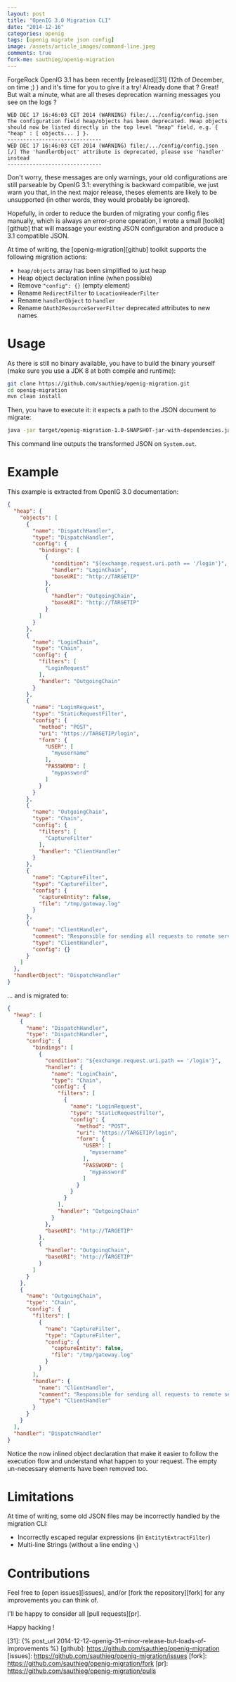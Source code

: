 ```yaml
---
layout: post
title: "OpenIG 3.0 Migration CLI"
date: "2014-12-16"
categories: openig
tags: [openig migrate json config]
image: /assets/article_images/command-line.jpeg
comments: true
fork-me: sauthieg/openig-migration
---
```


ForgeRock OpenIG 3.1 has been recently [released][31] (12th of December, on time ;) ) and
it's time for you to give it a try! Already done that ? Great! But wait a minute,
what are all theses deprecation warning messages you see on the logs ?

<!-- more -->

~~~
WED DEC 17 16:46:03 CET 2014 (WARNING) file:/.../config/config.json
The configuration field heap/objects has been deprecated. Heap objects should now be listed directly in the top level "heap" field, e.g. { "heap" : [ objects... ] }.
------------------------------
WED DEC 17 16:46:03 CET 2014 (WARNING) file:/.../config/config.json
[/] The 'handlerObject' attribute is deprecated, please use 'handler' instead
------------------------------
~~~

Don't worry, these messages are only warnings, your old configurations are still parseable
by OpenIG 3.1: everything is backward compatible, we just warn you that, in the next
major release, theses elements are likely to be unsupported (in other words, they
would probably be ignored).

Hopefully, in order to reduce the burden of migrating your config files manually,
which is always an error-prone operation, I wrote a small [toolkit][github] that will massage
your existing JSON configuration and produce a 3.1 compatible JSON.

At time of writing, the [openig-migration][github] toolkit supports the following migration actions:

 * `heap/objects` array has been simplified to just heap
 * Heap object declaration inline (when possible)
 * Remove `"config": {}` (empty element)
 * Rename `RedirectFilter` to `LocationHeaderFilter`
 * Rename `handlerObject` to `handler`
 * Rename `OAuth2ResourceServerFilter` deprecated attributes to new names

# Usage

As there is still no binary available, you have to build the binary yourself (make
sure you use a JDK 8 at both compile and runtime):

~~~sh
git clone https://github.com/sauthieg/openig-migration.git
cd openig-migration
mvn clean install
~~~

Then, you have to execute it: it expects a path to the JSON document to migrate:

~~~sh
java -jar target/openig-migration-1.0-SNAPSHOT-jar-with-dependencies.jar .../config.json
~~~

This command line outputs the transformed JSON on `System.out`.

# Example

This example is extracted from OpenIG 3.0 documentation:

~~~json
{
  "heap": {
    "objects": [
      {
        "name": "DispatchHandler",
        "type": "DispatchHandler",
        "config": {
          "bindings": [
            {
              "condition": "${exchange.request.uri.path == '/login'}",
              "handler": "LoginChain",
              "baseURI": "http://TARGETIP"
            },
            {
              "handler": "OutgoingChain",
              "baseURI": "http://TARGETIP"
            }
          ]
        }
      },
      {
        "name": "LoginChain",
        "type": "Chain",
        "config": {
          "filters": [
            "LoginRequest"
          ],
          "handler": "OutgoingChain"
        }
      },
      {
        "name": "LoginRequest",
        "type": "StaticRequestFilter",
        "config": {
          "method": "POST",
          "uri": "https://TARGETIP/login",
          "form": {
            "USER": [
              "myusername"
            ],
            "PASSWORD": [
              "mypassword"
            ]
          }
        }
      },
      {
        "name": "OutgoingChain",
        "type": "Chain",
        "config": {
          "filters": [
            "CaptureFilter"
          ],
          "handler": "ClientHandler"
        }
      },
      {
        "name": "CaptureFilter",
        "type": "CaptureFilter",
        "config": {
          "captureEntity": false,
          "file": "/tmp/gateway.log"
        }
      },
      {
        "name": "ClientHandler",
        "comment": "Responsible for sending all requests to remote servers.",
        "type": "ClientHandler",
        "config": {}
      }
    ]
  },
  "handlerObject": "DispatchHandler"
}
~~~

... and is migrated to:

~~~json
{
  "heap": [
    {
      "name": "DispatchHandler",
      "type": "DispatchHandler",
      "config": {
        "bindings": [
          {
            "condition": "${exchange.request.uri.path == '/login'}",
            "handler": {
              "name": "LoginChain",
              "type": "Chain",
              "config": {
                "filters": [
                  {
                    "name": "LoginRequest",
                    "type": "StaticRequestFilter",
                    "config": {
                      "method": "POST",
                      "uri": "https://TARGETIP/login",
                      "form": {
                        "USER": [
                          "myusername"
                        ],
                        "PASSWORD": [
                          "mypassword"
                        ]
                      }
                    }
                  }
                ],
                "handler": "OutgoingChain"
              }
            },
            "baseURI": "http://TARGETIP"
          },
          {
            "handler": "OutgoingChain",
            "baseURI": "http://TARGETIP"
          }
        ]
      }
    },
    {
      "name": "OutgoingChain",
      "type": "Chain",
      "config": {
        "filters": [
          {
            "name": "CaptureFilter",
            "type": "CaptureFilter",
            "config": {
              "captureEntity": false,
              "file": "/tmp/gateway.log"
            }
          }
        ],
        "handler": {
          "name": "ClientHandler",
          "comment": "Responsible for sending all requests to remote servers.",
          "type": "ClientHandler"
        }
      }
    }
  ],
  "handler": "DispatchHandler"
}
~~~

Notice the now inlined object declaration that make it easier to follow the execution
flow and understand what happen to your request. The empty un-necessary elements
have been removed too.

# Limitations

At time of writing, some old JSON files may be incorrectly handled by the migration CLI:

 * Incorrectly escaped regular expressions (in `EntitytExtractFilter`)
 * Multi-line Strings (without a line ending `\`)

# Contributions

Feel free to [open issues][issues], and/or [fork the repository][fork] for any
improvements you can think of.

I'll be happy to consider all [pull requests][pr].

Happy hacking !

[31]: {% post_url 2014-12-12-openig-31-minor-release-but-loads-of-improvements %}
[github]: https://github.com/sauthieg/openig-migration
[issues]: https://github.com/sauthieg/openig-migration/issues
[fork]: https://github.com/sauthieg/openig-migration/fork
[pr]: https://github.com/sauthieg/openig-migration/pulls
